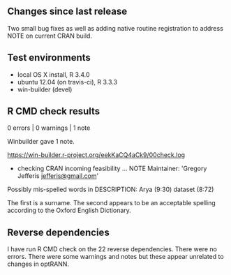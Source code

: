## Changes since last release
Two small bug fixes as well as adding native routine registration to address 
NOTE on current CRAN build.

## Test environments
* local OS X install, R 3.4.0
* ubuntu 12.04 (on travis-ci), R 3.3.3
* win-builder (devel)

## R CMD check results

0 errors | 0 warnings | 1 note

Winbuilder gave 1 note.

https://win-builder.r-project.org/eekKaCQ4aCk9/00check.log

* checking CRAN incoming feasibility ... NOTE
Maintainer: 'Gregory Jefferis <jefferis@gmail.com>'

Possibly mis-spelled words in DESCRIPTION:
  Arya (9:30)
  dataset (8:72)

The first is a surname. The second appears to be an acceptable spelling
according to the Oxford English Dictionary.

## Reverse dependencies

I have run R CMD check on the 22 reverse dependencies. There were no errors.
There were some warnings and notes but these appear unrelated to changes in optRANN.
